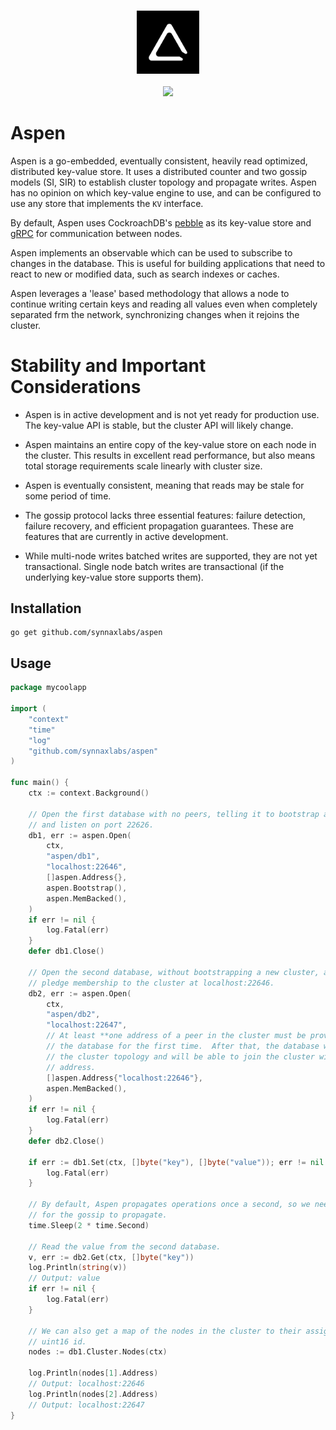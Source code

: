 <br />
<p align="center">
    <a href="https://synnaxlabs.com/">
        <img src="../x/media/static/logo/icon-white-on-black.png" width="20%"/>
    </a>
    <br />
    <br />
    <a href="https://app.codecov.io/gh/synnaxlabs/synnax">
        <img src="https://img.shields.io/codecov/c/gh/synnaxlabs/synnax?token=6xqpN1pFt8&color=green&style=for-the-badge&logo=codecov&flag=aspen" />
    </a>
</p>

# Aspen

Aspen is a go-embedded, eventually consistent, heavily read optimized, distributed
key-value store. It uses a distributed counter and two gossip models (SI, SIR) to
establish cluster topology and propagate writes. Aspen has no opinion on which
key-value engine to use, and can be configured to use any store that implements
the `KV` interface.

By default, Aspen uses CockroachDB's [pebble](https://github.com/cockroachdb/pebble)
as its key-value store and [gRPC](https://grpc.io/) for communication between nodes.

Aspen implements an observable which can be used to subscribe to changes in the
database. This is useful for building applications that need to react to new or modified
data, such as search indexes or caches.

Aspen leverages a 'lease' based methodology that allows a node to continue writing
certain keys and reading all values even when completely separated frm the network,
synchronizing changes when it rejoins the cluster.

# Stability and Important Considerations

* Aspen is in active development and is not yet ready for production use. The key-value
API is stable, but the cluster API will likely change.

* Aspen maintains an entire copy of the key-value store on each node in the cluster. This
results in excellent read performance, but also means total storage requirements scale
linearly with cluster size.

* Aspen is eventually consistent, meaning that reads may be stale for some period of time.

* The gossip protocol lacks three essential features: failure detection, failure recovery,
and efficient propagation guarantees. These are features that are currently in active
development.

* While multi-node writes batched writes are supported, they are not yet transactional.
Single node batch writes are transactional (if the underlying key-value store supports
them).

## Installation

```
go get github.com/synnaxlabs/aspen
```


## Usage

```go
package mycoolapp

import (
    "context"
    "time"
    "log"
    "github.com/synnaxlabs/aspen"
)

func main() {
    ctx := context.Background()

    // Open the first database with no peers, telling it to bootstrap a new cluster
    // and listen on port 22626.
    db1, err := aspen.Open(
        ctx,
        "aspen/db1",
        "localhost:22646",
        []aspen.Address{},
        aspen.Bootstrap(),
        aspen.MemBacked(),
    )
    if err != nil {
        log.Fatal(err)
    }
    defer db1.Close()

    // Open the second database, without bootstrapping a new cluster, and tell it to
    // pledge membership to the cluster at localhost:22646.
    db2, err := aspen.Open(
        ctx,
        "aspen/db2",
        "localhost:22647",
        // At least **one address of a peer in the cluster must be provided when opening
        // the database for the first time.  After that, the database will remember
        // the cluster topology and will be able to join the cluster without a peer
        // address.
        []aspen.Address{"localhost:22646"},
        aspen.MemBacked(),
    )
    if err != nil {
        log.Fatal(err)
    }
    defer db2.Close()

    if err := db1.Set(ctx, []byte("key"), []byte("value")); err != nil {
        log.Fatal(err)
    }

    // By default, Aspen propagates operations once a second, so we need to wait here
    // for the gossip to propagate.
    time.Sleep(2 * time.Second)

    // Read the value from the second database.
    v, err := db2.Get(ctx, []byte("key"))
	log.Println(string(v))
    // Output: value
    if err != nil {
        log.Fatal(err)
    }

    // We can also get a map of the nodes in the cluster to their assigned
    // uint16 id.
    nodes := db1.Cluster.Nodes(ctx)

    log.Println(nodes[1].Address)
    // Output: localhost:22646
    log.Println(nodes[2].Address)
    // Output: localhost:22647
}
```

